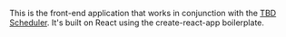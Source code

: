 This is the front-end application that works in conjunction with the [TBD Scheduler](https://github.com/sbcreates/tbd-scheduler). It's built on React using the create-react-app boilerplate.